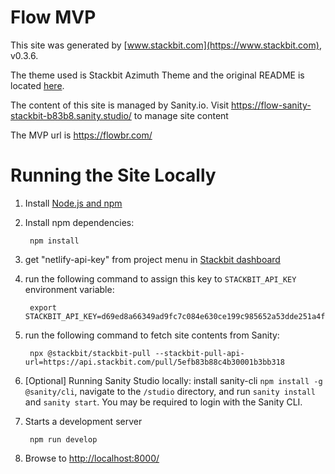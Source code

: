 # Flow MVP

This site was generated by [www.stackbit.com](https://www.stackbit.com), v0.3.6.

The theme used is Stackbit Azimuth Theme and the original README is located [here](./README.theme.md).

The content of this site is managed by Sanity.io. Visit https://flow-sanity-stackbit-b83b8.sanity.studio/ to manage site content

The MVP url is https://flowbr.com/

# Running the Site Locally

1. Install [Node.js and npm](https://nodejs.org/en/)

1. Install npm dependencies:

        npm install

1. get "netlify-api-key" from project menu in [Stackbit dashboard](https://app.stackbit.com/dashboard)

1. run the following command to assign this key to `STACKBIT_API_KEY` environment variable:

        export STACKBIT_API_KEY=d69ed8a66349ad9fc7c084e630ce199c985652a53dde251a4fb48c317197dc3a

1. run the following command to fetch site contents from Sanity:

        npx @stackbit/stackbit-pull --stackbit-pull-api-url=https://api.stackbit.com/pull/5efb83b88c4b30001b3bb318

1. [Optional] Running Sanity Studio locally: install sanity-cli `npm install -g @sanity/cli`, navigate to the `/studio` directory, and run `sanity install` and `sanity start`.
You may be required to login with the Sanity CLI.

1. Starts a development server

        npm run develop

1. Browse to [http://localhost:8000/](http://localhost:8000/)
